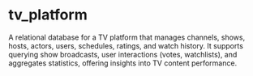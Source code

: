 # tv_platform
A relational database for a TV platform that manages channels, shows, hosts, actors, users, schedules, ratings, and watch history. It supports querying show broadcasts, user interactions (votes, watchlists), and aggregates statistics, offering insights into TV content performance.
